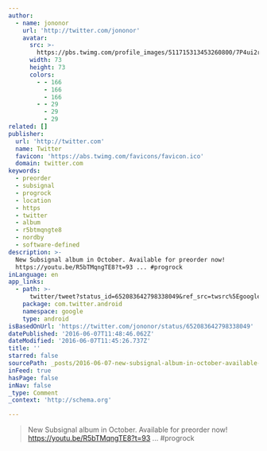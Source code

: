 ```yaml
---
author:
  - name: jononor
    url: 'http://twitter.com/jononor'
    avatar:
      src: >-
        https://pbs.twimg.com/profile_images/511715313453260800/7P4ui2rr_bigger.jpeg
      width: 73
      height: 73
      colors:
        - - 166
          - 166
          - 166
        - - 29
          - 29
          - 29
related: []
publisher:
  url: 'http://twitter.com'
  name: Twitter
  favicon: 'https://abs.twimg.com/favicons/favicon.ico'
  domain: twitter.com
keywords:
  - preorder
  - subsignal
  - progrock
  - location
  - https
  - twitter
  - album
  - r5btmqngte8
  - nordby
  - software-defined
description: >-
  New Subsignal album in October. Available for preorder now!
  https://youtu.be/R5bTMqngTE8?t=93 ... #progrock
inLanguage: en
app_links:
  - path: >-
      twitter/tweet?status_id=652083642798338049&ref_src=twsrc%5Egoogle%7Ctwcamp%5Eandroidseo%7Ctwgr%5Estatus%7Ctwterm%5E652083642798338049
    package: com.twitter.android
    namespace: google
    type: android
isBasedOnUrl: 'https://twitter.com/jononor/status/652083642798338049'
datePublished: '2016-06-07T11:48:46.062Z'
dateModified: '2016-06-07T11:45:26.737Z'
title: ''
starred: false
sourcePath: _posts/2016-06-07-new-subsignal-album-in-october-available-for-preorder-now.md
inFeed: true
hasPage: false
inNav: false
_type: Comment
_context: 'http://schema.org'

---
```

> New Subsignal album in October. Available for preorder now! https://youtu.be/R5bTMqngTE8?t=93 ... \#progrock